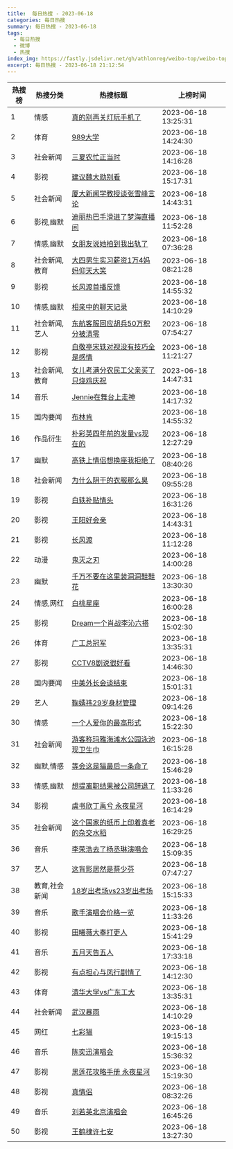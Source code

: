 ```yaml
---
title:  每日热搜 - 2023-06-18
categories: 每日热搜
summary: 每日热搜 - 2023-06-18
tags:
  - 每日热搜
  - 微博
  - 热搜
index_img: https://fastly.jsdelivr.net/gh/athlonreg/weibo-top/weibo-top.jpeg
excerpt: 每日热搜 - 2023-06-18 21:12:54
---
```


| 热搜榜 | 热搜分类 | 热搜标题 | 上榜时间 |
| --- | --- | --- | --- |
| 1 | 情感 | [真的别再关灯玩手机了](https://s.weibo.com/weibo%3Fq%3D%2523%E7%9C%9F%E7%9A%84%E5%88%AB%E5%86%8D%E5%85%B3%E7%81%AF%E7%8E%A9%E6%89%8B%E6%9C%BA%E4%BA%86%2523) | 2023-06-18 13:25:31 | 
| 2 | 体育 | [989大学](https://s.weibo.com/weibo%3Fq%3D%2523989%E5%A4%A7%E5%AD%A6%2523) | 2023-06-18 14:24:30 | 
| 3 | 社会新闻 | [三夏农忙正当时](https://s.weibo.com/weibo%3Fq%3D%2523%E4%B8%89%E5%A4%8F%E5%86%9C%E5%BF%99%E6%AD%A3%E5%BD%93%E6%97%B6%2523) | 2023-06-18 14:16:28 | 
| 4 | 影视 | [建议魏大勋别看](https://s.weibo.com/weibo%3Fq%3D%2523%E5%BB%BA%E8%AE%AE%E9%AD%8F%E5%A4%A7%E5%8B%8B%E5%88%AB%E7%9C%8B%2523) | 2023-06-18 15:17:31 | 
| 5 | 社会新闻 | [厦大新闻学教授谈张雪峰言论](https://s.weibo.com/weibo%3Fq%3D%2523%E5%8E%A6%E5%A4%A7%E6%96%B0%E9%97%BB%E5%AD%A6%E6%95%99%E6%8E%88%E8%B0%88%E5%BC%A0%E9%9B%AA%E5%B3%B0%E8%A8%80%E8%AE%BA%2523) | 2023-06-18 14:43:31 | 
| 6 | 影视,幽默 | [迪丽热巴手滑进了梦海直播间](https://s.weibo.com/weibo%3Fq%3D%2523%E8%BF%AA%E4%B8%BD%E7%83%AD%E5%B7%B4%E6%89%8B%E6%BB%91%E8%BF%9B%E4%BA%86%E6%A2%A6%E6%B5%B7%E7%9B%B4%E6%92%AD%E9%97%B4%2523) | 2023-06-18 11:52:28 | 
| 7 | 情感,幽默 | [女朋友说她拍到我出轨了](https://s.weibo.com/weibo%3Fq%3D%2523%E5%A5%B3%E6%9C%8B%E5%8F%8B%E8%AF%B4%E5%A5%B9%E6%8B%8D%E5%88%B0%E6%88%91%E5%87%BA%E8%BD%A8%E4%BA%86%2523) | 2023-06-18 07:36:28 | 
| 8 | 社会新闻,教育 | [大四男生实习薪资1万4妈妈仰天大笑](https://s.weibo.com/weibo%3Fq%3D%2523%E5%A4%A7%E5%9B%9B%E7%94%B7%E7%94%9F%E5%AE%9E%E4%B9%A0%E8%96%AA%E8%B5%841%E4%B8%874%E5%A6%88%E5%A6%88%E4%BB%B0%E5%A4%A9%E5%A4%A7%E7%AC%91%2523) | 2023-06-18 08:21:28 | 
| 9 | 影视 | [长风渡首播反馈](https://s.weibo.com/weibo%3Fq%3D%2523%E9%95%BF%E9%A3%8E%E6%B8%A1%E9%A6%96%E6%92%AD%E5%8F%8D%E9%A6%88%2523) | 2023-06-18 14:55:32 | 
| 10 | 情感,幽默 | [相亲中的聊天记录](https://s.weibo.com/weibo%3Fq%3D%2523%E7%9B%B8%E4%BA%B2%E4%B8%AD%E7%9A%84%E8%81%8A%E5%A4%A9%E8%AE%B0%E5%BD%95%2523) | 2023-06-18 14:10:29 | 
| 11 | 社会新闻,艺人 | [东航客服回应胡兵50万积分被清零](https://s.weibo.com/weibo%3Fq%3D%2523%E4%B8%9C%E8%88%AA%E5%AE%A2%E6%9C%8D%E5%9B%9E%E5%BA%94%E8%83%A1%E5%85%B550%E4%B8%87%E7%A7%AF%E5%88%86%E8%A2%AB%E6%B8%85%E9%9B%B6%2523) | 2023-06-18 07:54:27 | 
| 12 | 影视 | [白敬亭宋轶对视没有技巧全是感情](https://s.weibo.com/weibo%3Fq%3D%2523%E7%99%BD%E6%95%AC%E4%BA%AD%E5%AE%8B%E8%BD%B6%E5%AF%B9%E8%A7%86%E6%B2%A1%E6%9C%89%E6%8A%80%E5%B7%A7%E5%85%A8%E6%98%AF%E6%84%9F%E6%83%85%2523) | 2023-06-18 11:21:27 | 
| 13 | 社会新闻,教育 | [女儿考满分农民工父亲买了只烧鸡庆祝](https://s.weibo.com/weibo%3Fq%3D%2523%E5%A5%B3%E5%84%BF%E8%80%83%E6%BB%A1%E5%88%86%E5%86%9C%E6%B0%91%E5%B7%A5%E7%88%B6%E4%BA%B2%E4%B9%B0%E4%BA%86%E5%8F%AA%E7%83%A7%E9%B8%A1%E5%BA%86%E7%A5%9D%2523) | 2023-06-18 14:47:31 | 
| 14 | 音乐 | [Jennie在舞台上走神](https://s.weibo.com/weibo%3Fq%3D%2523Jennie%E5%9C%A8%E8%88%9E%E5%8F%B0%E4%B8%8A%E8%B5%B0%E7%A5%9E%2523) | 2023-06-18 14:17:32 | 
| 15 | 国内要闻 | [布林肯](https://s.weibo.com/weibo%3Fq%3D%2523%E5%B8%83%E6%9E%97%E8%82%AF%2523) | 2023-06-18 14:55:32 | 
| 16 | 作品衍生 | [朴彩英四年前的发量vs现在的](https://s.weibo.com/weibo%3Fq%3D%2523%E6%9C%B4%E5%BD%A9%E8%8B%B1%E5%9B%9B%E5%B9%B4%E5%89%8D%E7%9A%84%E5%8F%91%E9%87%8Fvs%E7%8E%B0%E5%9C%A8%E7%9A%84%2523) | 2023-06-18 12:27:29 | 
| 17 | 幽默 | [高铁上情侣想换座我拒绝了](https://s.weibo.com/weibo%3Fq%3D%2523%E9%AB%98%E9%93%81%E4%B8%8A%E6%83%85%E4%BE%A3%E6%83%B3%E6%8D%A2%E5%BA%A7%E6%88%91%E6%8B%92%E7%BB%9D%E4%BA%86%2523) | 2023-06-18 08:40:26 | 
| 18 | 社会新闻 | [为什么阴干的衣服那么臭](https://s.weibo.com/weibo%3Fq%3D%2523%E4%B8%BA%E4%BB%80%E4%B9%88%E9%98%B4%E5%B9%B2%E7%9A%84%E8%A1%A3%E6%9C%8D%E9%82%A3%E4%B9%88%E8%87%AD%2523) | 2023-06-18 09:55:28 | 
| 19 | 影视 | [白轶补贴情头](https://s.weibo.com/weibo%3Fq%3D%2523%E7%99%BD%E8%BD%B6%E8%A1%A5%E8%B4%B4%E6%83%85%E5%A4%B4%2523) | 2023-06-18 16:31:26 | 
| 20 | 影视 | [王阳好会亲](https://s.weibo.com/weibo%3Fq%3D%2523%E7%8E%8B%E9%98%B3%E5%A5%BD%E4%BC%9A%E4%BA%B2%2523) | 2023-06-18 14:43:31 | 
| 21 | 影视 | [长风渡](https://s.weibo.com/weibo%3Fq%3D%2523%E9%95%BF%E9%A3%8E%E6%B8%A1%2523) | 2023-06-18 11:12:28 | 
| 22 | 动漫 | [鬼灭之刃](https://s.weibo.com/weibo%3Fq%3D%2523%E9%AC%BC%E7%81%AD%E4%B9%8B%E5%88%83%2523) | 2023-06-18 14:00:28 | 
| 23 | 幽默 | [千万不要在这里装洞洞鞋鞋花](https://s.weibo.com/weibo%3Fq%3D%2523%E5%8D%83%E4%B8%87%E4%B8%8D%E8%A6%81%E5%9C%A8%E8%BF%99%E9%87%8C%E8%A3%85%E6%B4%9E%E6%B4%9E%E9%9E%8B%E9%9E%8B%E8%8A%B1%2523) | 2023-06-18 13:30:30 | 
| 24 | 情感,网红 | [白桃星座](https://s.weibo.com/weibo%3Fq%3D%2523%E7%99%BD%E6%A1%83%E6%98%9F%E5%BA%A7%2523) | 2023-06-18 16:00:28 | 
| 25 | 影视 | [Dream一个肖战李沁六搭](https://s.weibo.com/weibo%3Fq%3D%2523Dream%E4%B8%80%E4%B8%AA%E8%82%96%E6%88%98%E6%9D%8E%E6%B2%81%E5%85%AD%E6%90%AD%2523) | 2023-06-18 15:02:30 | 
| 26 | 体育 | [广工总冠军](https://s.weibo.com/weibo%3Fq%3D%2523%E5%B9%BF%E5%B7%A5%E6%80%BB%E5%86%A0%E5%86%9B%2523) | 2023-06-18 13:35:31 | 
| 27 | 影视 | [CCTV8剧说很好看](https://s.weibo.com/weibo%3Fq%3D%2523CCTV8%E5%89%A7%E8%AF%B4%E5%BE%88%E5%A5%BD%E7%9C%8B%2523) | 2023-06-18 14:46:30 | 
| 28 | 国内要闻 | [中美外长会谈结束](https://s.weibo.com/weibo%3Fq%3D%2523%E4%B8%AD%E7%BE%8E%E5%A4%96%E9%95%BF%E4%BC%9A%E8%B0%88%E7%BB%93%E6%9D%9F%2523) | 2023-06-18 15:01:31 | 
| 29 | 艺人 | [鞠婧祎29岁身材管理](https://s.weibo.com/weibo%3Fq%3D%2523%E9%9E%A0%E5%A9%A7%E7%A5%8E29%E5%B2%81%E8%BA%AB%E6%9D%90%E7%AE%A1%E7%90%86%2523) | 2023-06-18 09:14:26 | 
| 30 | 情感 | [一个人爱你的最高形式](https://s.weibo.com/weibo%3Fq%3D%2523%E4%B8%80%E4%B8%AA%E4%BA%BA%E7%88%B1%E4%BD%A0%E7%9A%84%E6%9C%80%E9%AB%98%E5%BD%A2%E5%BC%8F%2523) | 2023-06-18 15:22:30 | 
| 31 | 社会新闻 | [游客称玛雅海滩水公园泳池现卫生巾](https://s.weibo.com/weibo%3Fq%3D%2523%E6%B8%B8%E5%AE%A2%E7%A7%B0%E7%8E%9B%E9%9B%85%E6%B5%B7%E6%BB%A9%E6%B0%B4%E5%85%AC%E5%9B%AD%E6%B3%B3%E6%B1%A0%E7%8E%B0%E5%8D%AB%E7%94%9F%E5%B7%BE%2523) | 2023-06-18 16:15:28 | 
| 32 | 幽默,情感 | [等会这是猫最后一条命了](https://s.weibo.com/weibo%3Fq%3D%2523%E7%AD%89%E4%BC%9A%E8%BF%99%E6%98%AF%E7%8C%AB%E6%9C%80%E5%90%8E%E4%B8%80%E6%9D%A1%E5%91%BD%E4%BA%86%2523) | 2023-06-18 15:46:29 | 
| 33 | 情感,幽默 | [想提离职结果被公司辞退了](https://s.weibo.com/weibo%3Fq%3D%2523%E6%83%B3%E6%8F%90%E7%A6%BB%E8%81%8C%E7%BB%93%E6%9E%9C%E8%A2%AB%E5%85%AC%E5%8F%B8%E8%BE%9E%E9%80%80%E4%BA%86%2523) | 2023-06-18 11:33:26 | 
| 34 | 影视 | [虞书欣丁禹兮 永夜星河](https://s.weibo.com/weibo%3Fq%3D%2523%E8%99%9E%E4%B9%A6%E6%AC%A3%E4%B8%81%E7%A6%B9%E5%85%AE%20%E6%B0%B8%E5%A4%9C%E6%98%9F%E6%B2%B3%2523) | 2023-06-18 16:14:29 | 
| 35 | 社会新闻 | [这个国家的纸币上印着袁老的杂交水稻](https://s.weibo.com/weibo%3Fq%3D%2523%E8%BF%99%E4%B8%AA%E5%9B%BD%E5%AE%B6%E7%9A%84%E7%BA%B8%E5%B8%81%E4%B8%8A%E5%8D%B0%E7%9D%80%E8%A2%81%E8%80%81%E7%9A%84%E6%9D%82%E4%BA%A4%E6%B0%B4%E7%A8%BB%2523) | 2023-06-18 16:29:25 | 
| 36 | 音乐 | [李荣浩去了杨丞琳演唱会](https://s.weibo.com/weibo%3Fq%3D%2523%E6%9D%8E%E8%8D%A3%E6%B5%A9%E5%8E%BB%E4%BA%86%E6%9D%A8%E4%B8%9E%E7%90%B3%E6%BC%94%E5%94%B1%E4%BC%9A%2523) | 2023-06-18 15:09:35 | 
| 37 | 艺人 | [这背影居然是蔡少芬](https://s.weibo.com/weibo%3Fq%3D%2523%E8%BF%99%E8%83%8C%E5%BD%B1%E5%B1%85%E7%84%B6%E6%98%AF%E8%94%A1%E5%B0%91%E8%8A%AC%2523) | 2023-06-18 07:47:27 | 
| 38 | 教育,社会新闻 | [18岁出考场vs23岁出考场](https://s.weibo.com/weibo%3Fq%3D%252318%E5%B2%81%E5%87%BA%E8%80%83%E5%9C%BAvs23%E5%B2%81%E5%87%BA%E8%80%83%E5%9C%BA%2523) | 2023-06-18 15:15:33 | 
| 39 | 音乐 | [歌手演唱会价格一览](https://s.weibo.com/weibo%3Fq%3D%2523%E6%AD%8C%E6%89%8B%E6%BC%94%E5%94%B1%E4%BC%9A%E4%BB%B7%E6%A0%BC%E4%B8%80%E8%A7%88%2523) | 2023-06-18 11:33:26 | 
| 40 | 影视 | [田曦薇大奉打更人](https://s.weibo.com/weibo%3Fq%3D%2523%E7%94%B0%E6%9B%A6%E8%96%87%E5%A4%A7%E5%A5%89%E6%89%93%E6%9B%B4%E4%BA%BA%2523) | 2023-06-18 15:41:29 | 
| 41 | 音乐 | [五月天告五人](https://s.weibo.com/weibo%3Fq%3D%2523%E4%BA%94%E6%9C%88%E5%A4%A9%E5%91%8A%E4%BA%94%E4%BA%BA%2523) | 2023-06-18 17:33:18 | 
| 42 | 影视 | [有点担心与凤行剧情了](https://s.weibo.com/weibo%3Fq%3D%2523%E6%9C%89%E7%82%B9%E6%8B%85%E5%BF%83%E4%B8%8E%E5%87%A4%E8%A1%8C%E5%89%A7%E6%83%85%E4%BA%86%2523) | 2023-06-18 14:12:30 | 
| 43 | 体育 | [清华大学vs广东工大](https://s.weibo.com/weibo%3Fq%3D%2523%E6%B8%85%E5%8D%8E%E5%A4%A7%E5%AD%A6vs%E5%B9%BF%E4%B8%9C%E5%B7%A5%E5%A4%A7%2523) | 2023-06-18 13:35:31 | 
| 44 | 社会新闻 | [武汉暴雨](https://s.weibo.com/weibo%3Fq%3D%2523%E6%AD%A6%E6%B1%89%E6%9A%B4%E9%9B%A8%2523) | 2023-06-18 14:10:29 | 
| 45 | 网红 | [七彩猫](https://s.weibo.com/weibo%3Fq%3D%2523%E4%B8%83%E5%BD%A9%E7%8C%AB%2523) | 2023-06-18 19:15:13 | 
| 46 | 音乐 | [陈奕迅演唱会](https://s.weibo.com/weibo%3Fq%3D%2523%E9%99%88%E5%A5%95%E8%BF%85%E6%BC%94%E5%94%B1%E4%BC%9A%2523) | 2023-06-18 15:36:32 | 
| 47 | 影视 | [黑莲花攻略手册 永夜星河](https://s.weibo.com/weibo%3Fq%3D%2523%E9%BB%91%E8%8E%B2%E8%8A%B1%E6%94%BB%E7%95%A5%E6%89%8B%E5%86%8C%20%E6%B0%B8%E5%A4%9C%E6%98%9F%E6%B2%B3%2523) | 2023-06-18 15:19:30 | 
| 48 | 影视 | [真情侣](https://s.weibo.com/weibo%3Fq%3D%2523%E7%9C%9F%E6%83%85%E4%BE%A3%2523) | 2023-06-18 08:32:26 | 
| 49 | 音乐 | [刘若英北京演唱会](https://s.weibo.com/weibo%3Fq%3D%2523%E5%88%98%E8%8B%A5%E8%8B%B1%E5%8C%97%E4%BA%AC%E6%BC%94%E5%94%B1%E4%BC%9A%2523) | 2023-06-18 16:45:26 | 
| 50 | 影视 | [王鹤棣许七安](https://s.weibo.com/weibo%3Fq%3D%2523%E7%8E%8B%E9%B9%A4%E6%A3%A3%E8%AE%B8%E4%B8%83%E5%AE%89%2523) | 2023-06-18 13:27:30 | 
